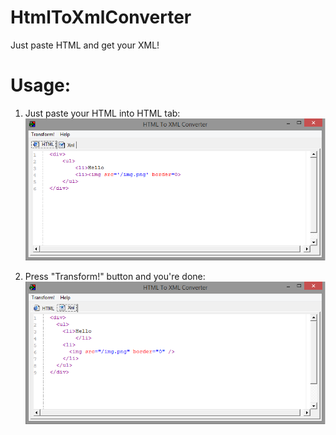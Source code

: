 # HtmlToXmlConverter
Just paste HTML and get your XML!


# Usage:

1. Just paste your HTML into HTML tab:
![catalog](https://raw.githubusercontent.com/feeleen/HtmlToXmlConverter/master/img1.PNG)

2. Press "Transform!" button and you're done:
![item](https://raw.githubusercontent.com/feeleen/HtmlToXmlConverter/master/img2.PNG)



